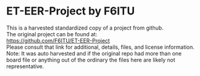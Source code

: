 
# ET-EER-Project by F6ITU  
This is a harvested standardized copy of a project from github.  
The original project can be found at:  
https://github.com/F6ITU/ET-EER-Project  
Please consult that link for additional, details, files, and license information.  
Note: It was auto harvested and if the original repo had more than one board file or anything out of the ordinary the files here are likely not representative.  
    